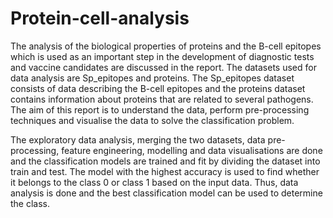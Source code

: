 # Protein-cell-analysis
The analysis of the biological properties of proteins and the B-cell epitopes which is used as an important step in the development of diagnostic tests and vaccine candidates are discussed in the report. The datasets used for data analysis are Sp_epitopes and proteins. The Sp_epitopes dataset consists of data describing the B-cell epitopes and the proteins dataset contains information about proteins that are related to several pathogens. The aim of this report is to understand the data, perform pre-processing techniques and visualise the data to solve the classification problem.

The exploratory data analysis, merging the two datasets, data pre-processing, feature engineering, modelling and data visualisations are done and the classification models are trained and fit by dividing the dataset into train and test. The model with the highest accuracy is used to find whether it belongs to the class 0 or class 1 based on the input data. Thus, data analysis is done and the best classification model can be used to determine the class.
